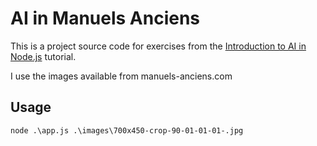 # AI in Manuels Anciens

This is a project source code for exercises from the [Introduction to AI in Node.js](https://www.youtube.com/watch?v=wGGIi6K8a38) tutorial.

I use the images available from manuels-anciens.com

## Usage

`node .\app.js .\images\700x450-crop-90-01-01-01-.jpg`